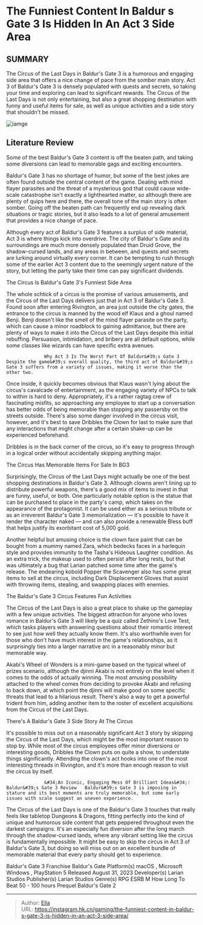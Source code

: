 # The Funniest Content In Baldur s Gate 3 Is Hidden In An Act 3 Side Area


## SUMMARY 



  The Circus of the Last Days in Baldur&#39;s Gate 3 is a humorous and engaging side area that offers a nice change of pace from the somber main story.   Act 3 of Baldur&#39;s Gate 3 is densely populated with quests and secrets, so taking your time and exploring can lead to significant rewards.   The Circus of the Last Days is not only entertaining, but also a great shopping destination with funny and useful items for sale, as well as unique activities and a side story that shouldn&#39;t be missed.  

![iamge](https://static1.srcdn.com/wordpress/wp-content/uploads/2023/12/the-funniest-content-in-baldur-s-gate-3-is-hidden-in-an-act-3-side-area.jpg)

## Literature Review

Some of the best Baldur&#39;s Gate 3 content is off the beaten path, and taking some diversions can lead to memorable gags and exciting encounters.




Baldur&#39;s Gate 3 has no shortage of humor, but some of the best jokes are often found outside the central content of the game. Dealing with mind flayer parasites and the threat of a mysterious god that could cause wide-scale catastrophe isn&#39;t exactly a lighthearted matter, so although there are plenty of quips here and there, the overall tone of the main story is often somber. Going off the beaten path can frequently end up revealing dark situations or tragic stories, but it also leads to a lot of general amusement that provides a nice change of pace.




Although every act of Baldur&#39;s Gate 3 features a surplus of side material, Act 3 is where things kick into overdrive. The city of Baldur&#39;s Gate and its surroundings are much more densely populated than Druid Grove, the shadow-cursed lands, and any areas in between, and quests and secrets are lurking around virtually every corner. It can be tempting to rush through some of the earlier Act 3 content due to the seemingly urgent nature of the story, but letting the party take their time can pay significant dividends.

  


 The Circus Is Baldur&#39;s Gate 3&#39;s Funniest Side Area 
         




The whole schtick of a circus is the promise of various amusements, and the Circus of the Last Days delivers just that in Act 3 of Baldur&#39;s Gate 3. Found soon after entering Rivington, an area just outside the city gates, the entrance to the circus is manned by the wood elf Klaus and a ghoul named Benji. Benji doesn&#39;t like the smell of the mind flayer parasite on the party, which can cause a minor roadblock to gaining admittance, but there are plenty of ways to make it into the Circus of the Last Days despite this initial rebuffing. Persuasion, intimidation, and bribery are all default options, while some classes like wizards can have specific extra avenues.

                  Why Act 3 Is The Worst Part Of Baldur&#39;s Gate 3   Despite the game&#39;s overall quality, the third act of Baldur&#39;s Gate 3 suffers from a variety of issues, making it worse than the other two.   

Once inside, it quickly becomes obvious that Klaus wasn&#39;t lying about the circus&#39;s cavalcade of entertainment, as the engaging variety of NPCs to talk to within is hard to deny. Appropriately, it&#39;s a rather ragtag crew of fascinating misfits, so approaching any employee to start up a conversation has better odds of being memorable than stopping any passersby on the streets outside. There&#39;s also some danger involved in the circus visit, however, and it&#39;s best to save Dribbles the Clown for last to make sure that any interactions that might change after a certain shake-up can be experienced beforehand.






Dribbles is in the back corner of the circus, so it&#39;s easy to progress through in a logical order without accidentally skipping anything major.






 The Circus Has Memorable Items For Sale In BG3 
          

Surprisingly, the Circus of the Last Days might actually be one of the best shopping destinations in Baldur&#39;s Gate 3. Although clowns aren&#39;t lining up to distribute powerful weapons, there&#39;s a good mix of items to invest in that are funny, useful, or both. One particularly notable option is the statue that can be purchased to place in the party&#39;s camp, which takes on the appearance of the protagonist. It can be used either as a serious tribute or as an irreverent Baldur&#39;s Gate 3 memorialization — it&#39;s possible to have it render the character naked — and can also provide a renewable Bless buff that helps justify its exorbitant cost of 5,000 gold.




Another helpful but amusing choice is the clown face paint that can be bought from a mummy named Zara, which bedecks faces in a harlequin style and provides immunity to the Tasha&#39;s Hideous Laughter condition. As an extra trick, the makeup used to often persist after long rests, but that was ultimately a bug that Larian patched some time after the game&#39;s release. The endearing kobold Popper the Scavenger also has some great items to sell at the circus, including Dark Displacement Gloves that assist with throwing items, stealing, and swapping places with enemies.



 The Baldur&#39;s Gate 3 Circus Features Fun Activities 
          

The Circus of the Last Days is also a great place to shake up the gameplay with a few unique activities. The biggest attraction for anyone who loves romance in Baldur&#39;s Gate 3 will likely be a quiz called Zethino&#39;s Love Test, which tasks players with answering questions about their romantic interest to see just how well they actually know them. It&#39;s also worthwhile even for those who don&#39;t have much interest in the game&#39;s relationships, as it surprisingly ties into a larger narrative arc in a reasonably minor but memorable way.




Akabi&#39;s Wheel of Wonders is a mini-game based on the typical wheel of prizes scenario, although the djinni Akabi is not entirely on the level when it comes to the odds of actually winning. The most amusing possibility attached to the wheel comes from deciding to provoke Akabi and refusing to back down, at which point the djinni will make good on some specific threats that lead to a hilarious result. There&#39;s also a way to get a powerful trident from him, adding another item to the roster of excellent acquisitions from the Circus of the Last Days.



 There&#39;s A Baldur&#39;s Gate 3 Side Story At The Circus 
          

It&#39;s possible to miss out on a reasonably significant Act 3 story by skipping the Circus of the Last Days, which might be the most important reason to stop by. While most of the circus employees offer minor diversions or interesting goods, Dribbles the Clown puts on quite a show, to understate things significantly. Attending the clown&#39;s act hooks into one of the most interesting threads in Rivington, and it&#39;s more than enough reason to visit the circus by itself.




                  &#34;An Iconic, Engaging Mess Of Brilliant Ideas&#34;: Baldur&#39;s Gate 3 Review   Baldur&#39;s Gate 3 is imposing in stature and its best moments are truly memorable, but some early issues with scale suggest an uneven experience.   

The Circus of the Last Days is one of the Baldur&#39;s Gate 3 touches that really feels like tabletop Dungeons &amp; Dragons, fitting perfectly into the kind of unique and humorous side content that gets peppered throughout even the darkest campaigns. It&#39;s an especially fun diversion after the long march through the shadow-cursed lands, where any vibrant setting like the circus is fundamentally impossible. It might be easy to skip the circus in Act 3 of Baldur&#39;s Gate 3, but doing so will miss out on an excellent bundle of memorable material that every party should get to experience.

   Baldur&#39;s Gate 3      Franchise    Baldur&#39;s Gate     Platform(s)    macOS , Microsoft Windows , PlayStation 5     Released    August 31, 2023     Developer(s)    Larian Studios     Publisher(s)    Larian Studios     Genre(s)    RPG     ESRB    M     How Long To Beat    50 - 100 hours     Prequel    Baldur&#39;s Gate 2      





---

> Author: [Ella](https://instagram.hk.cn/)  
> URL: https://instagram.hk.cn/gaming/the-funniest-content-in-baldur-s-gate-3-is-hidden-in-an-act-3-side-area/  

